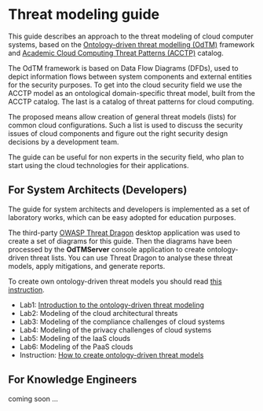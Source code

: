 
# Threat modeling guide

This guide describes an approach to the threat modeling of cloud computer systems,
based on the [Ontology-driven threat modelling (OdTM)](https://owasp.org/www-project-ontology-driven-threat-modeling-framework/) framework
and [Academic Cloud Computing Threat Patterns (ACCTP)](https://nets4geeks.github.io/acctp/) catalog.

The OdTM framework is based on Data Flow Diagrams (DFDs), used to depict information flows between system components 
and external entities for the security purposes.
To get into the cloud security field we use the ACCTP model as an ontological domain-specific threat model, 
built from the ACCTP catalog. The last is a catalog of threat patterns for cloud computing.

The proposed means allow creation of general threat models (lists) for common cloud configurations.
Such a list is used to discuss the security issues of cloud components and figure out the right 
security design decisions by a development team.

The guide can be useful for non experts in the security field, who plan to start using the cloud technologies 
for their applications.

## For System Architects (Developers)

The guide for system architects and developers is implemented as a set of laboratory works,
which can be easy adopted for education purposes.

The third-party [OWASP Threat Dragon](https://github.com/OWASP/threat-dragon-desktop/releases) desktop application 
was used to create a set of diagrams for this guide.
Then the diagrams have been processed by the **OdTMServer** console application to create ontology-driven threat lists.
You can use Threat Dragon to analyse these threat models, apply mitigations, and generate reports.

To create own ontology-driven threat models you should read [this instruction](instruction.md).

* Lab1: [Introduction to the ontology-driven threat modeling](lab1_introduction.md)
* Lab2: Modeling of the cloud architectural threats
* Lab3: Modeling of the compliance challenges of cloud systems
* Lab4: Modeling of the privacy challenges of cloud systems
* Lab5: Modeling of the IaaS clouds
* Lab6: Modeling of the PaaS clouds
* Instruction: [How to create ontology-driven threat models](instruction.md)

## For Knowledge Engineers

coming soon ...

